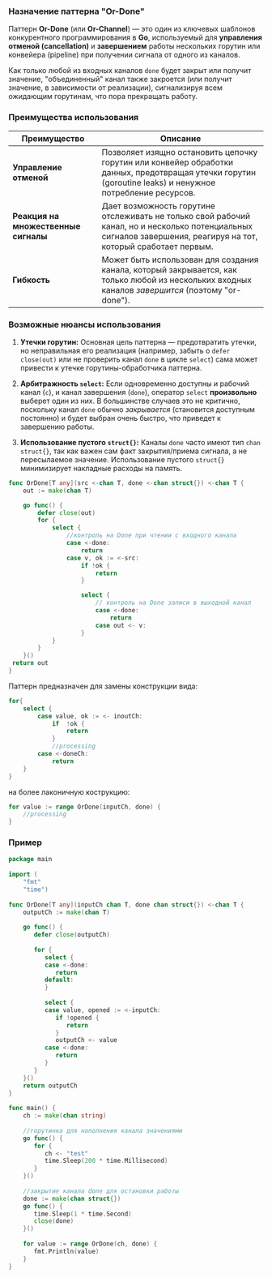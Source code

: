 ### Назначение паттерна "Or-Done"
Паттерн **Or-Done** (или **Or-Channel**) — это один из ключевых шаблонов конкурентного программирования в **Go**, используемый для **управления отменой (cancellation)** и **завершением** работы нескольких горутин или конвейера (pipeline) при получении сигнала от одного из каналов.

Как только любой из входных каналов `done` будет закрыт или получит значение, "объединенный" канал также закроется (или получит значение, в зависимости от реализации), сигнализируя всем ожидающим горутинам, что пора прекращать работу.

### Преимущества использования

|**Преимущество**|**Описание**|
|---|---|
|**Управление отменой**|Позволяет изящно остановить цепочку горутин или конвейер обработки данных, предотвращая утечки горутин (goroutine leaks) и ненужное потребление ресурсов.|
|**Реакция на множественные сигналы**|Дает возможность горутине отслеживать не только свой рабочий канал, но и несколько потенциальных сигналов завершения, реагируя на тот, который сработает первым.|
|**Гибкость**|Может быть использован для создания канала, который закрывается, как только любой из нескольких входных каналов _завершится_ (поэтому "or-done").|


### Возможные нюансы использования

1. **Утечки горутин:** Основная цель паттерна — предотвратить утечки, но неправильная его реализация (например, забыть о `defer close(out)` или не проверить канал `done` в цикле `select`) сама может привести к утечке горутины-обработчика паттерна.
    
2. **Арбитражность `select`:** Если одновременно доступны и рабочий канал (`c`), и канал завершения (`done`), оператор `select` **произвольно** выберет один из них. В большинстве случаев это не критично, поскольку канал `done` обычно _закрывается_ (становится доступным постоянно) и будет выбран очень быстро, что приведет к завершению работы.
    
3. **Использование пустого `struct{}`:** Каналы `done` часто имеют тип `chan struct{}`, так как важен сам факт закрытия/приема сигнала, а не пересылаемое значение. Использование пустого `struct{}` минимизирует накладные расходы на память.





```go
func OrDone[T any](src <-chan T, done <-chan struct{}) <-chan T {
	out := make(chan T)

	go func() {
		defer close(out)
		for {
			select {
				//контроль на Done при чтении с входного канала
				case <-done:
				    return
				case v, ok := <-src:
				    if !ok {
					    return
				    }

				    select {
					    // контроль на Done записи в выходной канал
					    case <-done:
						    return
					    case out <- v:
					}
			}
		}
	}()
 return out
}

```






Паттерн предназначен для замены конструкции вида:
```go 
for{
	select {
		case value, ok := <- inoutCh:
			if  !ok {
				return
			}
			//processing
		case <-doneCh:
			return
	}
}
```
на более лаконичную кострукцию:
```go
for value := range OrDone(inputCh, done) {
	//processing
}
```

### Пример
```go 
package main  
  
import (  
    "fmt"  
    "time")  
  
func OrDone[T any](inputCh chan T, done chan struct{}) <-chan T {  
    outputCh := make(chan T)  
  
    go func() {  
       defer close(outputCh)  
  
       for {  
          select {  
          case <-done:  
             return  
          default:  
          }  
  
          select {  
          case value, opened := <-inputCh:  
             if !opened {  
                return  
             }  
             outputCh <- value  
          case <-done:  
             return  
          }  
       }  
    }()  
    return outputCh  
}  
  
func main() {  
    ch := make(chan string)  
  
    //горутинка для наполнения канала значениями  
    go func() {  
       for {  
          ch <- "test"  
          time.Sleep(200 * time.Millisecond)  
       }  
    }()  
  
    //закрытие канала done для остановки работы  
    done := make(chan struct{})  
    go func() {  
       time.Sleep(1 * time.Second)  
       close(done)  
    }()  
  
    for value := range OrDone(ch, done) {  
       fmt.Println(value)  
    }  
}
```

 